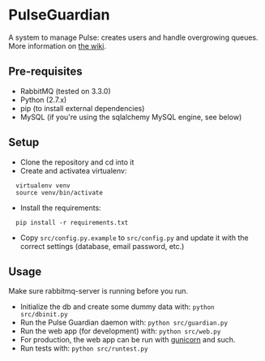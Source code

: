 # PulseGuardian

A system to manage Pulse: creates users and handle overgrowing queues. More information on [the wiki](https://wiki.mozilla.org/Auto-tools/Projects/Pulse/PulseGuardian).

## Pre-requisites

* RabbitMQ (tested on 3.3.0)
* Python (2.7.x)
* pip (to install external dependencies)
* MySQL (if you're using the sqlalchemy MySQL engine, see below)

## Setup

* Clone the repository and cd into it
* Create and activatea virtualenv:
```
  virtualenv venv
  source venv/bin/activate
```
* Install the requirements:
```
  pip install -r requirements.txt
```
* Copy `src/config.py.example` to `src/config.py` and update it with the correct settings (database, email password, etc.)

## Usage

Make sure rabbitmq-server is running before you run.

* Initialize the db and create some dummy data with: `python src/dbinit.py`
* Run the Pulse Guardian daemon with: `python src/guardian.py`
* Run the web app (for development) with: `python src/web.py`
* For production, the web app can be run with [gunicorn](https://www.digitalocean.com/community/articles/how-to-deploy-python-wsgi-apps-using-gunicorn-http-server-behind-nginx) and such.
* Run tests with: `python src/runtest.py`

